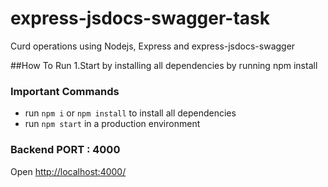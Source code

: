 # express-jsdocs-swagger-task

Curd operations using Nodejs, Express and express-jsdocs-swagger

##How To Run
1.Start by installing all dependencies by running npm install

### Important Commands

- run `npm i` or `npm install` to install all dependencies
- run `npm start` in a production environment


### Backend PORT : 4000
Open <a href="http://localhost:3000/">http://localhost:4000/</a>
